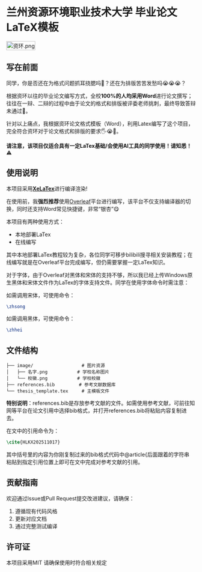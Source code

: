 # **兰州资源环境职业技术大学 毕业论文LaTeX模板**

<div style="display: grid; grid-template-columns: auto 1fr; grid-template-rows: auto; gap: 15px;">
  <img src="https://img.picui.cn/free/2025/06/11/68495bef8347c.png" alt="资环.png" title="资环.png" style="width: 100%;">
</div>

## **写在前面**

同学，你是否还在为格式问题抓耳挠腮吗🤔？还在为排版苦苦发愁吗😭😭😭？

根据资环以往的毕业论文编写方式，全校**100%**的人均采用**Word**进行论文撰写；往往在一辩、二辩的过程中由于论文的格式和排版被评委老师挑刺，最终导致答辩未通过🤯。

针对以上痛点，我根据资环论文格式模板（Word），利用Latex编写了这个项目，完全符合资环对于论文格式和排版的要求🖐️😭🤚。

**请注意，该项目仅适合具有一定LaTex基础/会使用AI工具的同学使用！请知悉！⚠**

## 使用说明

本项目采用<u>**XeLaTex**</u>进行编译渲染!

在使用前，我**强烈推荐**使用<u>Overleaf</u>平台进行编写，该平台不仅支持编译器的切换，同时还支持Word常见快捷键，非常“银杏”😋

本项目有两种使用方式：

- 本地部署LaTex
- 在线编写

其中本地部署LaTex教程较为复杂，各位同学可移步bilibili搜寻相关安装教程；在线编写就是在Overleaf平台完成编写，但仍需要掌握一定LaTex知识。

对于字体，由于Overleaf对黑体和宋体的支持不够，所以我已经上传Windows原生黑体和宋体文件作为LaTex的字体支持文件。同学在使用字体命令时需注意：

如需调用宋体，可使用命令：

```latex
\zhsong
```

如需调用黑体，可使用命令：

```latex
\zhhei
```
## 文件结构

```
├── image/                  # 图片资源
│   ├── 名字.png           # 学校名称图片
│   └── 校徽.png           # 学校校徽
├── references.bib         # 参考文献数据库
└── thesis_template.tex     # 主模板文件
```

**特别说明**：references.bib是存放参考文献的文件。如需使用参考文献，可前往知网等平台在论文引用中选择bib格式，并打开references.bib将粘贴内容复制进去。

在文中的引用命令为：

```latex
\cite{HLKX202511017}
```

其中括号里的内容为你刚复制过来的bib格式代码中@article{后面跟着的字符串 粘贴到指定引用位置上即可在文中完成对参考文献的引用。

## 贡献指南

欢迎通过Issue或Pull Request提交改进建议，请确保：

1. 遵循现有代码风格
2. 更新对应文档
3. 通过完整测试编译

## 许可证

本项目采用MIT 请确保使用时符合相关规定
